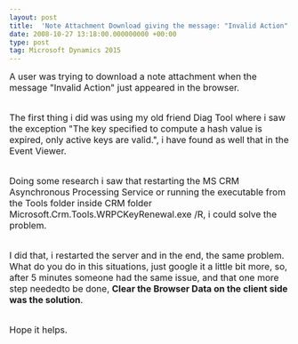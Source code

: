 ```yaml
---
layout: post
title:  'Note Attachment Download giving the message: "Invalid Action" - CRM 2015'
date: 2008-10-27 13:18:00.000000000 +00:00
type: post
tag: Microsoft Dynamics 2015
---
```


<p><font size="3">A user was trying to download a note attachment when the message &quot;Invalid Action&quot; just appeared in the browser.</font></p>
<p><font size="3"><br /></font><font size="3">The first thing i did was using my old friend Diag Tool where i saw the exception &quot;The key specified to compute a hash value is expired, only active keys are valid.&quot;, i have found as well that in the Event Viewer.</font></p>
<p><font size="3"><br /></font><font size="3">Doing some research i saw that restarting the MS CRM Asynchronous Processing Service or running the executable from the Tools folder inside CRM folder Microsoft.Crm.Tools.WRPCKeyRenewal.exe /R, i could solve the problem.</font></p>
<p><font size="3"><br /></font><font size="3">I did that, i restarted the server and in the end, the same problem. What do you do in this situations, just google it a little bit more, so, after 5 minutes someone had the same issue, and that one more step neededto be done, <b>Clear the Browser Data on the client side was the solution</b>.</font></p>
<p><font size="3"><br /></font><font size="3">Hope it helps.</font></p>
